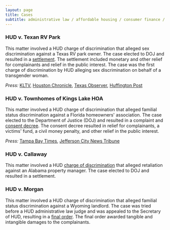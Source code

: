 ```yaml
---
layout: page
title: Cases
subtitle: administrative law / affordable housing / consumer finance / data governance / fair lending / fair housing / GSEs / mortgages / privacy
---
```


### HUD v. Texan RV Park
This matter involved a HUD charge of discrimination that alleged sex discrimination against a Texas RV park owner. The case elected to DOJ and resulted in a [settlement](https://www.justice.gov/d9/crt/legacy/2014/07/21/toonesettle.pdf). The settlement included monetary and other relief for complainants and relief in the public interest.  The case was the first charge of discrimination by HUD alleging sex discrimination on behalf of a transgender woman.

_Press:_ [KLTV](https://www.kltv.com/story/23652016/federal-government-sues-etx-rv-park-for-discriminatory-housing-practices/), [Houston Chronicle](https://www.chron.com/news/houston-texas/houston/article/u-s-government-sues-texas-rv-park-for-alleged-4879379.php), [Texas Observer](https://www.texasobserver.org/east-texas-couples-eviction-prompts-landmark-transgender-rights-case/), [Huffington Post](https://www.huffpost.com/entry/texas-rv-park-owner-anti-transgender_n_3865925) 

### HUD v. Townhomes of Kings Lake HOA
This matter involved a HUD charge of discrimination that alleged familial status discrimination against a Florida homeowners' association. The case elected to the Department of Justice (DOJ) and resulted in a complaint and [consent decree](https://www.justice.gov/sites/default/files/crt/legacy/2013/08/15/kings_lakesettle.pdf). The consent decree resulted in relief for complainants, a victims' fund, a civil money penalty, and other relief in the public interest. 

_Press:_ [Tampa Bay Times](https://www.tampabay.com/news/courts/civil/gibsonton-hoa-accused-of-violating-fair-housing-act/1249770/), [Jefferson City News Tribune](https://www.newstribune.com/news/2012/oct/14/feds-sue-florida-townhomes-bar-children/)

### HUD v. Callaway
This matter involved a HUD [charge of discrimination](https://www.hud.gov/sites/documents/hudvcallaway.pdf) that alleged retaliation against an Alabama property manager. The case elected to DOJ and resulted in a settlement.

### HUD v. Morgan
This matter involved a HUD charge of discrimination that alleged familial status discrimination against a Wyoming landlord. The case was tried before a HUD administrative law judge and was appealed to the Secretary of HUD, resulting in a [final order](https://www.hud.gov/sites/documents/hud_11-f-090-fh-49.pdf). The final order awarded tangible and intangible damages to the complainants.
